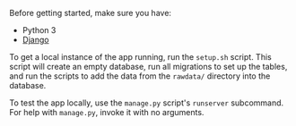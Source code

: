 Before getting started, make sure you have:

-   Python 3
-   [Django](https://www.djangoproject.com/download/)

To get a local instance of the app running, run the `setup.sh` script. This
script will create an empty database, run all migrations to set up the tables,
and run the scripts to add the data from the `rawdata/` directory into the
database.

To test the app locally, use the `manage.py` script's `runserver` subcommand.
For help with `manage.py`, invoke it with no arguments.

